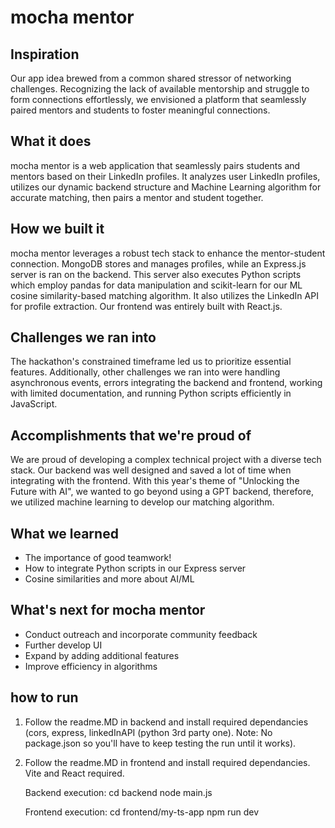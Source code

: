 # mocha mentor

## Inspiration
Our app idea brewed from a common shared stressor of networking challenges. Recognizing the lack of available mentorship and struggle to form connections effortlessly, we envisioned a platform that seamlessly paired mentors and students to foster meaningful connections.

## What it does
mocha mentor is a web application that seamlessly pairs students and mentors based on their LinkedIn profiles. It analyzes user LinkedIn profiles, utilizes our dynamic backend structure and Machine Learning algorithm for accurate matching, then pairs a mentor and student together.

## How we built it
mocha mentor leverages a robust tech stack to enhance the mentor-student connection. MongoDB stores and manages profiles, while an Express.js server is ran on the backend. This server also executes Python scripts which employ pandas for data manipulation and scikit-learn for our ML cosine similarity-based matching algorithm. It also utilizes the LinkedIn API for profile extraction. Our frontend was entirely built with React.js.

## Challenges we ran into
The hackathon's constrained timeframe led us to prioritize essential features. Additionally, other challenges we ran into were handling asynchronous events, errors integrating the backend and frontend, working with limited documentation, and running Python scripts efficiently in JavaScript.

## Accomplishments that we're proud of
We are proud of developing a complex technical project with a diverse tech stack. Our backend was well designed and saved a lot of time when integrating with the frontend. With this year's theme of "Unlocking the Future with AI", we wanted to go beyond using a GPT backend, therefore, we utilized machine learning to develop our matching algorithm.

## What we learned
- The importance of good teamwork! 
- How to integrate Python scripts in our Express server 
- Cosine similarities and more about AI/ML

## What's next for mocha mentor
- Conduct outreach and incorporate community feedback
- Further develop UI
- Expand by adding additional features
- Improve efficiency in algorithms

## how to run
1. Follow the readme.MD in backend and install required dependancies (cors, express, linkedInAPI (python 3rd party one). Note: No package.json so you'll have to keep testing the run until it works).
2. Follow the readme.MD in frontend and install required dependancies. Vite and React required.

   Backend execution:
   cd backend
   node main.js

   Frontend execution:
   cd frontend/my-ts-app
   npm run dev
